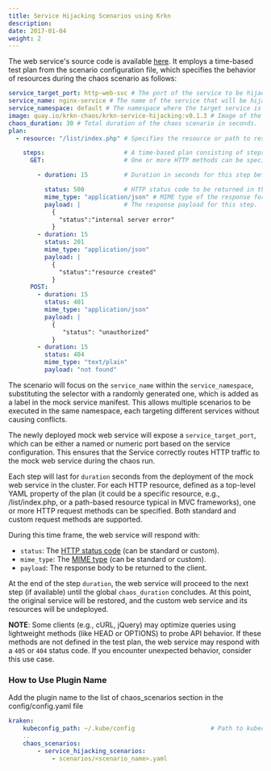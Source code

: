 ```yaml
---
title: Service Hijacking Scenarios using Krkn
description: 
date: 2017-01-04
weight: 2
---
```

The web service's source code is available [here](https://github.com/krkn-chaos/krkn-service-hijacking). 
It employs a time-based test plan from the scenario configuration file, which specifies the behavior of resources during the chaos scenario as follows:

```yaml
service_target_port: http-web-svc # The port of the service to be hijacked (can be named or numeric, based on the workload and service configuration).
service_name: nginx-service # The name of the service that will be hijacked.
service_namespace: default # The namespace where the target service is located.
image: quay.io/krkn-chaos/krkn-service-hijacking:v0.1.3 # Image of the krkn web service to be deployed to receive traffic.
chaos_duration: 30 # Total duration of the chaos scenario in seconds.
plan:
  - resource: "/list/index.php" # Specifies the resource or path to respond to in the scenario. For paths, both the path and query parameters are captured but ignored. For resources, only query parameters are captured.

    steps:                      # A time-based plan consisting of steps can be defined for each resource.
      GET:                      # One or more HTTP methods can be specified for each step. Note: Non-standard methods are supported for fully custom web services (e.g., using NONEXISTENT instead of POST).

        - duration: 15          # Duration in seconds for this step before moving to the next one, if defined. Otherwise, this step will continue until the chaos scenario ends.

          status: 500           # HTTP status code to be returned in this step.
          mime_type: "application/json" # MIME type of the response for this step.
          payload: |            # The response payload for this step.
            {
              "status":"internal server error"
            }
        - duration: 15
          status: 201
          mime_type: "application/json"
          payload: |
            {
              "status":"resource created"
            }
      POST:
        - duration: 15
          status: 401
          mime_type: "application/json"
          payload: |
            {
               "status": "unauthorized"
            }
        - duration: 15
          status: 404
          mime_type: "text/plain"
          payload: "not found"


```
The scenario will focus on the `service_name` within the `service_namespace`, 
substituting the selector with a randomly generated one, which is added as a label in the mock service manifest.
This allows multiple scenarios to be executed in the same namespace, each targeting different services without 
causing conflicts.

The newly deployed mock web service will expose a `service_target_port`, 
which can be either a named or numeric port based on the service configuration. 
This ensures that the Service correctly routes HTTP traffic to the mock web service during the chaos run.

Each step will last for `duration` seconds from the deployment of the mock web service in the cluster. 
For each HTTP resource, defined as a top-level YAML property of the plan 
(it could be a specific resource, e.g., /list/index.php, or a path-based resource typical in MVC frameworks), 
one or more HTTP request methods can be specified. Both standard and custom request methods are supported.

During this time frame, the web service will respond with:

- `status`: The [HTTP status code](https://datatracker.ietf.org/doc/html/rfc7231#section-6) (can be standard or custom).
- `mime_type`: The [MIME type](https://developer.mozilla.org/en-US/docs/Web/HTTP/Basics_of_HTTP/MIME_types) (can be standard or custom).
- `payload`: The response body to be returned to the client.

At the end of the step `duration`, the web service will proceed to the next step (if available) until 
the global `chaos_duration` concludes. At this point, the original service will be restored, 
and the custom web service and its resources will be undeployed.

__NOTE__: Some clients (e.g., cURL, jQuery) may optimize queries using lightweight methods (like HEAD or OPTIONS) 
to probe API behavior. If these methods are not defined in the test plan, the web service may respond with 
a `405` or `404` status code. If you encounter unexpected behavior, consider this use case.

### How to Use Plugin Name
Add the plugin name to the list of chaos_scenarios section in the config/config.yaml file
```yaml
kraken:
    kubeconfig_path: ~/.kube/config                     # Path to kubeconfig
    .. 
    chaos_scenarios:
        - service_hijacking_scenarios:
            - scenarios/<scenario_name>.yaml
```